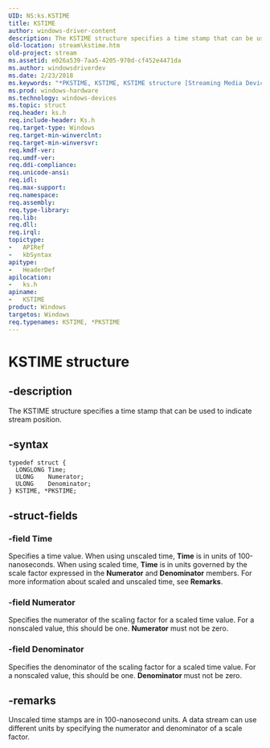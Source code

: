 ```yaml
---
UID: NS:ks.KSTIME
title: KSTIME
author: windows-driver-content
description: The KSTIME structure specifies a time stamp that can be used to indicate stream position.
old-location: stream\kstime.htm
old-project: stream
ms.assetid: e026a539-7aa5-4205-970d-cf452e4471da
ms.author: windowsdriverdev
ms.date: 2/23/2018
ms.keywords: "*PKSTIME, KSTIME, KSTIME structure [Streaming Media Devices], PKSTIME, PKSTIME structure pointer [Streaming Media Devices], ks-struct_9db70ddb-ae2c-464b-a481-6927adef449c.xml, ks/KSTIME, ks/PKSTIME, stream.kstime"
ms.prod: windows-hardware
ms.technology: windows-devices
ms.topic: struct
req.header: ks.h
req.include-header: Ks.h
req.target-type: Windows
req.target-min-winverclnt: 
req.target-min-winversvr: 
req.kmdf-ver: 
req.umdf-ver: 
req.ddi-compliance: 
req.unicode-ansi: 
req.idl: 
req.max-support: 
req.namespace: 
req.assembly: 
req.type-library: 
req.lib: 
req.dll: 
req.irql: 
topictype:
-	APIRef
-	kbSyntax
apitype:
-	HeaderDef
apilocation:
-	ks.h
apiname:
-	KSTIME
product: Windows
targetos: Windows
req.typenames: KSTIME, *PKSTIME
---
```


# KSTIME structure


## -description


The KSTIME structure specifies a time stamp that can be used to indicate stream position.


## -syntax


````
typedef struct {
  LONGLONG Time;
  ULONG    Numerator;
  ULONG    Denominator;
} KSTIME, *PKSTIME;
````


## -struct-fields




### -field Time

Specifies a time value. When using unscaled time, <b>Time</b> is in units of 100-nanoseconds. When using scaled time, <b>Time</b> is in units governed by the scale factor expressed in the <b>Numerator</b> and <b>Denominator</b> members. For more information about scaled and unscaled time, see <b>Remarks</b>.


### -field Numerator

Specifies the numerator of the scaling factor for a scaled time value. For a nonscaled value, this should be one. <b>Numerator</b> must not be zero.


### -field Denominator

Specifies the denominator of the scaling factor for a scaled time value. For a nonscaled value, this should be one. <b>Denominator</b> must not be zero.


## -remarks



Unscaled time stamps are in 100-nanosecond units. A data stream can use different units by specifying the numerator and denominator of a scale factor.  



